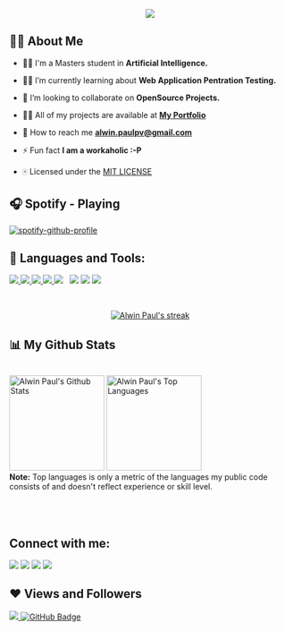 <p align="center">
<!-- <a href="#"><img src="https://github.com/nullpwn/nullpwn/blob/main/code.gif" height="280px"/></a> -->
 <a href="https://www.linkedin.com/in/alwin-paul/">
    <img src="https://readme-typing-svg.herokuapp.com/?color=%2336BCF7&center=true&lines=Hi%2C+I%27m+Alwin+Paul">
  </a> 
</p> 


<!-- <h1 align="center">Hi <img src="https://raw.githubusercontent.com/MartinHeinz/MartinHeinz/master/wave.gif" width="30px">, I'm Alwin</h1>
<h3 align="center">I'm a passionate Information Security Researcher from India 🇮🇳.</h3> -->


## 🙋‍♂️ About Me

- 👨‍🎓 I'm a Masters student in **Artificial Intelligence.** 

- 🐱‍💻 I’m currently learning about **Web Application Pentration Testing.**

- 👯 I’m looking to collaborate on **OpenSource Projects.**

- 🧑‍💻 All of my projects are available at **[My Portfolio](https://alwinpaul.me)**

- 💬 How to reach me **alwin.paulpv@gmail.com**

- ⚡ Fun fact **I am a workaholic :-P**

- 🀄 Licensed under the [MIT LICENSE](LICENSE)

## 🎧 Spotify - Playing

[![spotify-github-profile](https://spotify-github-profile.kittinanx.com/api/view.svg?uid=mvvb8yzbgep2cu9pupniq4c2t&cover_image=true&theme=novatorem&show_offline=true&background_color=3d8ad1&interchange=true&bar_color=53b14f&bar_color_cover=false)](https://spotify-github-profile.kittinanx.com/api/view.svg?uid=mvvb8yzbgep2cu9pupniq4c2t&redirect=true)


## 🚀 Languages and Tools:

<p align="left"> 
    <a href="https://isocpp.org/" target="_blank"> <img src="https://img.icons8.com/color/48/000000/c-plus-plus-logo.png"/> </a> 
    <a href="https://www.w3.org/html/" target="_blank"> <img src="https://img.icons8.com/color/48/000000/html-5.png"/> </a> 
    <a href="https://www.w3schools.com/css/" target="_blank"> <img src="https://img.icons8.com/color/48/000000/css3.png"/> </a> 
    <a href="https://getbootstrap.com" target="_blank"> <img src="https://img.icons8.com/color/48/000000/bootstrap.png"/> </a> 
    <a style="padding-right:8px;" href="https://www.mysql.com/" target="_blank"> <img src="https://img.icons8.com/fluent/50/000000/mysql-logo.png"/></a>
    <a href ="https://www.linux.org" target="_blank"><img src ="https://img.icons8.com/color/48/000000/linux"></a>
    <a href="https://cloud.google.com" target="_blank"><img src="https://img.icons8.com/color/48/000000/google-cloud"></a>
    <a href="https://git-scm.com/" target="_blank"> <img src="https://img.icons8.com/color/48/000000/git.png"/> </a> 
</p>

<!-- [![React Badge](https://img.shields.io/badge/-React-61DBFB?style=for-the-badge&labelColor=black&logo=react&logoColor=61DBFB)](#)  [![Javascript Badge](https://img.shields.io/badge/-Javascript-F0DB4F?style=for-the-badge&labelColor=black&logo=javascript&logoColor=F0DB4F)](#) [![Typescript Badge](https://img.shields.io/badge/-Typescript-007acc?style=for-the-badge&labelColor=black&logo=typescript&logoColor=007acc)](#) [![Nodejs Badge](https://img.shields.io/badge/-Nodejs-3C873A?style=for-the-badge&labelColor=black&logo=node.js&logoColor=3C873A)](#) [![GraphQL Badge](https://img.shields.io/badge/-GraphQl-e535ab?style=for-the-badge&labelColor=black&logo=node.js&logoColor=e535ab)](#) -->
<br/>

<p align="center">
    <a href="https://github.com/nullpwn">
        <img title="🔥 Get streak stats for your profile at git.io/streak-stats" alt="Alwin Paul's streak" src="https://github-readme-streak-stats.herokuapp.com/?user=nullpwn&theme=black-ice&hide_border=true&stroke=0000&background=060A0CD0"/>
    </a>
</p>

## 📊 My Github Stats

  <br/>
    <a href="https://github.com/nullpwn"><img height="170em" alt="Alwin Paul's Github Stats" src="https://github-readme-stats.vercel.app/api?username=nullpwn&show_icons=true&count_private=true&theme=react&hide_border=true&bg_color=0D1117" /></a>
  <a href="https://github.com/nullpwn"><img height="170em" alt="Alwin Paul's Top Languages" src="https://github-readme-stats.vercel.app/api/top-langs/?username=nullpwn&langs_count=8&count_private=true&layout=compact&theme=react&hide_border=true&bg_color=0D1117" /></a>
  <br/>
  <b>Note:</b> Top languages is only a metric of the languages my public code consists of and doesn't reflect experience or skill level.


<br/>
<br/>


<br/>
<br/>

## Connect with me:
<p align="left">

<a href = "https://www.linkedin.com/in/alwin-paul/"><img src="https://img.icons8.com/cute-clipart/45/000000/linkedin.png"/></a>
<a href = "https://twitter.com/_alwinpaul_"><img src="https://img.icons8.com/cotton/45/000000/twitter.png"/></a>
<a href = "https://www.instagram.com/alwi._nn/"><img src="https://img.icons8.com/color/45/000000/instagram-new.png"/></a>
<a href = "https://www.facebook.com/alwin.paul.4040/"><img src="https://img.icons8.com/fluent/48/000000/facebook-new.png"/></a>



</p>

## ❤ Views and Followers
<a href="https://github.com/nullpwn">
    <img src="https://komarev.com/ghpvc/?username=nullpwn&color=blueviolet">
</a>
<a href="https://github.com/nullpwn?tab=followers"><img src="https://img.shields.io/github/followers/nullpwn?label=Followers&style=social" alt="GitHub Badge"></a>
